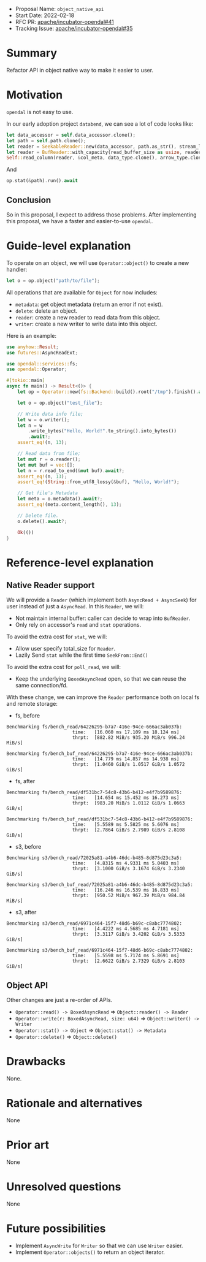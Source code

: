- Proposal Name: `object_native_api`
- Start Date: 2022-02-18
- RFC PR: [apache/incubator-opendal#41](https://github.com/apache/incubator-opendal/pull/41)
- Tracking Issue: [apache/incubator-opendal#35](https://github.com/apache/incubator-opendal/pull/35)

# Summary

Refactor API in object native way to make it easier to user.

# Motivation

`opendal` is not easy to use.

In our early adoption project `databend`, we can see a lot of code looks like:

```rust
let data_accessor = self.data_accessor.clone();
let path = self.path.clone();
let reader = SeekableReader::new(data_accessor, path.as_str(), stream_len);
let reader = BufReader::with_capacity(read_buffer_size as usize, reader);
Self::read_column(reader, &col_meta, data_type.clone(), arrow_type.clone()).await
```

And

```rust
op.stat(&path).run().await
```

## Conclusion

So in this proposal, I expect to address those problems. After implementing this proposal, we have a faster and easier-to-use `opendal`.

# Guide-level explanation

To operate on an object, we will use `Operator::object()` to create a new handler:

```rust
let o = op.object("path/to/file");
```

All operations that are available for `Object` for now includes:

- `metadata`: get object metadata (return an error if not exist).
- `delete`: delete an object.
- `reader`: create a new reader to read data from this object.
- `writer`: create a new writer to write data into this object.

Here is an example:

```rust
use anyhow::Result;
use futures::AsyncReadExt;

use opendal::services::fs;
use opendal::Operator;

#[tokio::main]
async fn main() -> Result<()> {
    let op = Operator::new(fs::Backend::build().root("/tmp").finish().await?);

    let o = op.object("test_file");

    // Write data info file;
    let w = o.writer();
    let n = w
        .write_bytes("Hello, World!".to_string().into_bytes())
        .await?;
    assert_eq!(n, 13);

    // Read data from file;
    let mut r = o.reader();
    let mut buf = vec![];
    let n = r.read_to_end(&mut buf).await?;
    assert_eq!(n, 13);
    assert_eq!(String::from_utf8_lossy(&buf), "Hello, World!");

    // Get file's Metadata
    let meta = o.metadata().await?;
    assert_eq!(meta.content_length(), 13);

    // Delete file.
    o.delete().await?;

    Ok(())
}
```

# Reference-level explanation

## Native Reader support

We will provide a `Reader` (which implement both `AsyncRead + AsyncSeek`) for user instead of just a `AsyncRead`. In this `Reader`, we will:

- Not maintain internal buffer: caller can decide to wrap into `BufReader`.
- Only rely on accessor's `read` and `stat` operations.

To avoid the extra cost for `stat`, we will:

- Allow user specify total_size for `Reader`.
- Lazily Send `stat` while the first time `SeekFrom::End()`

To avoid the extra cost for `poll_read`, we will:

- Keep the underlying `BoxedAsyncRead` open, so that we can reuse the same connection/fd.

With these change, we can improve the `Reader` performance both on local fs and remote storage:

- fs, before

```shell
Benchmarking fs/bench_read/64226295-b7a7-416e-94ce-666ac3ab037b:
                        time:   [16.060 ms 17.109 ms 18.124 ms]
                        thrpt:  [882.82 MiB/s 935.20 MiB/s 996.24 MiB/s]

Benchmarking fs/bench_buf_read/64226295-b7a7-416e-94ce-666ac3ab037b:
                        time:   [14.779 ms 14.857 ms 14.938 ms]
                        thrpt:  [1.0460 GiB/s 1.0517 GiB/s 1.0572 GiB/s]
```

- fs, after

```shell
Benchmarking fs/bench_read/df531bc7-54c8-43b6-b412-e4f7b9589876:
                        time:   [14.654 ms 15.452 ms 16.273 ms]
                        thrpt:  [983.20 MiB/s 1.0112 GiB/s 1.0663 GiB/s]

Benchmarking fs/bench_buf_read/df531bc7-54c8-43b6-b412-e4f7b9589876:
                        time:   [5.5589 ms 5.5825 ms 5.6076 ms]
                        thrpt:  [2.7864 GiB/s 2.7989 GiB/s 2.8108 GiB/s]
```

- s3, before

```shell
Benchmarking s3/bench_read/72025a81-a4b6-46dc-b485-8d875d23c3a5:
                        time:   [4.8315 ms 4.9331 ms 5.0403 ms]
                        thrpt:  [3.1000 GiB/s 3.1674 GiB/s 3.2340 GiB/s]

Benchmarking s3/bench_buf_read/72025a81-a4b6-46dc-b485-8d875d23c3a5:
                        time:   [16.246 ms 16.539 ms 16.833 ms]
                        thrpt:  [950.52 MiB/s 967.39 MiB/s 984.84 MiB/s]
```

- s3, after

```shell
Benchmarking s3/bench_read/6971c464-15f7-48d6-b69c-c8abc7774802:
                        time:   [4.4222 ms 4.5685 ms 4.7181 ms]
                        thrpt:  [3.3117 GiB/s 3.4202 GiB/s 3.5333 GiB/s]

Benchmarking s3/bench_buf_read/6971c464-15f7-48d6-b69c-c8abc7774802:
                        time:   [5.5598 ms 5.7174 ms 5.8691 ms]
                        thrpt:  [2.6622 GiB/s 2.7329 GiB/s 2.8103 GiB/s]
```

## Object API

Other changes are just a re-order of APIs.

- `Operator::read() -> BoxedAsyncRead` => `Object::reader() -> Reader`
- `Operator::write(r: BoxedAsyncRead, size: u64)` => `Object::writer() -> Writer`
- `Operator::stat() -> Object` => `Object::stat() -> Metadata`
- `Operator::delete()` => `Object::delete()`

# Drawbacks

None.

# Rationale and alternatives

None

# Prior art

None

# Unresolved questions

None

# Future possibilities

- Implement `AsyncWrite` for `Writer` so that we can use `Writer` easier.
- Implement `Operator::objects()` to return an object iterator.

